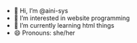 - 👋 Hi, I’m @aini-sys
- 👀 I’m interested in website programming
- 🌱 I’m currently learning html things
- 😄 Pronouns: she/her
  

<!---
aini-sys/aini-sys is a ✨ special ✨ repository because its `README.md` (this file) appears on your GitHub profile.
You can click the Preview link to take a look at your changes.
--->
